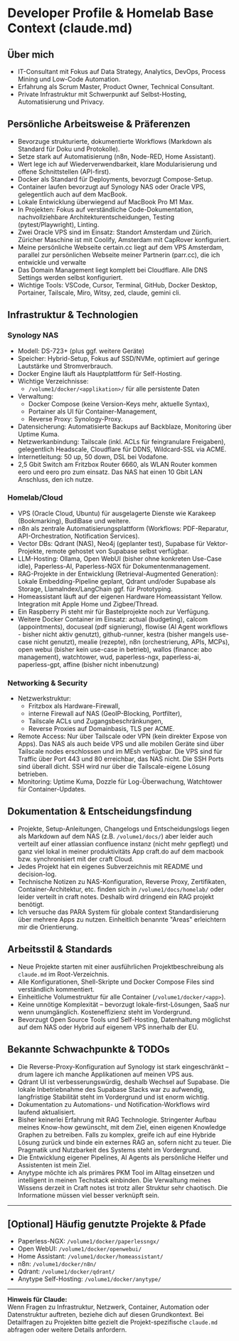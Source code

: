 # Developer Profile & Homelab Base Context (claude.md)

## Über mich

- IT-Consultant mit Fokus auf Data Strategy, Analytics, DevOps, Process Mining und Low-Code Automation.
- Erfahrung als Scrum Master, Product Owner, Technical Consultant.
- Private Infrastruktur mit Schwerpunkt auf Selbst-Hosting, Automatisierung und Privacy.

## Persönliche Arbeitsweise & Präferenzen

- Bevorzuge strukturierte, dokumentierte Workflows (Markdown als Standard für Doku und Protokolle).
- Setze stark auf Automatisierung (n8n, Node-RED, Home Assistant).
- Wert lege ich auf Wiederverwendbarkeit, klare Modularisierung und offene Schnittstellen (API-first).
- Docker als Standard für Deployments, bevorzugt Compose-Setup.
- Container laufen bevorzugt auf Synology NAS oder Oracle VPS, gelegentlich auch auf dem MacBook.
- Lokale Entwicklung überwiegend auf MacBook Pro M1 Max.
- In Projekten: Fokus auf verständliche Code-Dokumentation, nachvollziehbare Architekturentscheidungen, Testing (pytest/Playwright), Linting.
- Zwei Oracle VPS sind im Einsatz: Standort Amsterdam und Zürich. Züricher Maschine ist mit Coolify, Amsterdam mit CapRover konfiguriert.
- Meine persönliche Webseite certain.cc liegt auf dem VPS Amsterdam, parallel zur persönlichen Webseite meiner Partnerin (parr.cc), die ich entwickle und verwalte
- Das Domain Management liegt komplett bei Cloudflare. Alle DNS Settings werden selbst konfiguriert.
- Wichtige Tools: VSCode, Cursor, Terminal, GitHub, Docker Desktop, Portainer, Tailscale, Miro, Witsy, zed, claude, gemini cli.

## Infrastruktur & Technologien

### Synology NAS

- Modell: DS-723+ (plus ggf. weitere Geräte)
- Speicher: Hybrid-Setup, Fokus auf SSD/NVMe, optimiert auf geringe Lautstärke und Stromverbrauch.
- Docker Engine läuft als Hauptplattform für Self-Hosting.
- Wichtige Verzeichnisse:  
    - `/volume1/docker/<applikation>/` für alle persistente Daten
- Verwaltung:  
    - Docker Compose (keine Version-Keys mehr, aktuelle Syntax),  
    - Portainer als UI für Container-Management,
    - Reverse Proxy: Synology-Proxy.
- Datensicherung: Automatisierte Backups auf Backblaze, Monitoring über Uptime Kuma.
- Netzwerkanbindung: Tailscale (inkl. ACLs für feingranulare Freigaben), gelegentlich Headscale, Cloudflare für DDNS, Wildcard-SSL via ACME.
- Internetleitung: 50 up, 50 down, DSL bei Vodafone.
- 2,5 Gbit Switch am Fritzbox Router 6660, als WLAN Router kommen eero und eero pro zum einsatz. Das NAS hat einen 10 Gbit LAN Anschluss, den ich nutze.


### Homelab/Cloud

- VPS (Oracle Cloud, Ubuntu) für ausgelagerte Dienste wie Karakeep (Bookmarking), BudiBase und weitere.
- n8n als zentrale Automatisierungsplattform (Workflows: PDF-Reparatur, API-Orchestration, Notification Services).
- Vector DBs: Qdrant (NAS), Neo4j (geplanter test), Supabase für Vektor-Projekte, remote gehostet von Supabase selbst verfügbar.
- LLM-Hosting: Ollama, Open WebUI (bisher ohne konkreten Use-Case idle), Paperless-AI, Paperless-NGX für Dokumentenmanagement. 
- RAG-Projekte in der Entwicklung (Retrieval-Augmented Generation): Lokale Embedding-Pipeline geplant, Qdrant und/oder Supabase als Storage, LlamaIndex/LangChain ggf. für Prototyping.
- Homeassistant läuft auf der eigenen Hardware Homeassistant Yellow. Integration mit Apple Home und Zigbee/Thread.
- Ein Raspberry Pi steht mir für Bastelprojekte noch zur Verfügung.
- Weitere Docker Container im Einsatz: actual (budgeting), calcom (appointments), docuseal (pdf signierung), flowise (AI Agent workflows - bisher nicht aktiv genutzt), github-runner, kestra (bisher mangels use-case nicht genutzt), mealie (rezepte), n8n (orchestrierung, APIs, MCPs), open webui (bisher kein use-case in betrieb), wallos (finance: abo management), watchtower, wud, paperless-ngx, paperless-ai, paperless-gpt, affine (bisher nicht inbenutzung)
  
### Networking & Security

- Netzwerkstruktur:  
    - Fritzbox als Hardware-Firewall,
    - interne Firewall auf NAS (GeoIP-Blocking, Portfilter),
    - Tailscale ACLs und Zugangsbeschränkungen,
    - Reverse Proxies auf Domainbasis, TLS per ACME.
- Remote Access: Nur über Tailscale oder VPN (kein direkter Expose von Apps). Das NAS als auch beide VPS und alle mobilen Geräte sind über Tailscale nodes erschlossen und im MEsh verfügbar. Die VPS sind für Traffic über Port 443 und 80 erreichbar, das NAS nicht. Die SSH Ports sind überall dicht. SSH wird nur über die Tailscale-eigene Lösung betrieben.
- Monitoring: Uptime Kuma, Dozzle für Log-Überwachung, Watchtower für Container-Updates.

## Dokumentation & Entscheidungsfindung

- Projekte, Setup-Anleitungen, Changelogs und Entscheidungslogs liegen als Markdown auf dem NAS (z.B. `/volume1/docs/`) aber leider auch verteilt auf einer atlassian confluence instanz (nicht mehr gepflegt) und ganz viel lokal in meiner produktivitäts App craft.do auf dem macbook bzw. synchronisiert mit der craft Cloud.
- Jedes Projekt hat ein eigenes Subverzeichnis mit README und decision-log.
- Technische Notizen zu NAS-Konfiguration, Reverse Proxy, Zertifikaten, Container-Architektur, etc. finden sich in `/volume1/docs/homelab/` oder leider verteilt in craft notes. Deshalb wird dringend ein RAG projekt benötigt.
- Ich versuche das PARA System für globale context Standardisierung über mehrere Apps zu nutzen. Einheitlich benannte "Areas" erleichtern mir die Orientierung.

## Arbeitsstil & Standards

- Neue Projekte starten mit einer ausführlichen Projektbeschreibung als `claude.md` im Root-Verzeichnis.
- Alle Konfigurationen, Shell-Skripte und Docker Compose Files sind verständlich kommentiert.
- Einheitliche Volumestruktur für alle Container (`/volume1/docker/<app>`).
- Keine unnötige Komplexität – bevorzugt lokale-first-Lösungen, SaaS nur wenn unumgänglich. Kosteneffizienz steht im Vordergrund.
- Bevorzugt Open Source Tools und Self-Hosting, Datenhaltung möglichst auf dem NAS oder Hybrid auf eigenem VPS innerhalb der EU.

## Bekannte Schwachpunkte & TODOs

- Die Reverse-Proxy-Konfiguration auf Synology ist stark eingeschränkt – drum lagere ich manche Applikationen auf meinen VPS aus.
- Qdrant UI ist verbesserungswürdig, deshalb Wechsel auf Supabase. Die lokale Inbetriebnahme des Supabase Stacks war zu aufwendig, langfristige Stabilität steht im Vordergrund und ist enorm wichtig.
- Dokumentation zu Automations- und Notification-Workflows wird laufend aktualisiert.
- Bisher keinerlei Erfahrung mit RAG Technologie. Stringenter Aufbau meines Know-how gewünscht, mit dem Ziel, einen eigenen Knowledge Graphen zu betreiben. Falls zu komplex, greife ich auf eine Hybride Lösung zurück und binde ein externes RAG an, sofern nicht zu teuer. Die Pragmatik und Nutzbarkeit des Systems steht im Vordergrund.
- Die Entwicklung eigener Pipelines, AI Agents als persönliche Helfer und Assistenten ist mein Ziel.
- Anytype möchte ich als primäres PKM Tool im Alltag einsetzen und intelligent in meinen Techstack einbinden. Die Verwaltung meines Wissens derzeit in Craft notes ist trotz aller Struktur sehr chaotisch. Die Informatione müssen viel besser verknüpft sein.

---

## [Optional] Häufig genutzte Projekte & Pfade

- Paperless-NGX: `/volume1/docker/paperlessngx/`
- Open WebUI: `/volume1/docker/openwebui/`
- Home Assistant: `/volume1/docker/homeassistant/`
- n8n: `/volume1/docker/n8n/`
- Qdrant: `/volume1/docker/qdrant/`
- Anytype Self-Hosting: `/volume1/docker/anytype/`

---

**Hinweis für Claude:**  
Wenn Fragen zu Infrastruktur, Netzwerk, Container, Automation oder Datenstruktur auftreten, beziehe dich auf diesen Grundkontext. Bei Detailfragen zu Projekten bitte gezielt die Projekt-spezifische `claude.md` abfragen oder weitere Details anfordern.
